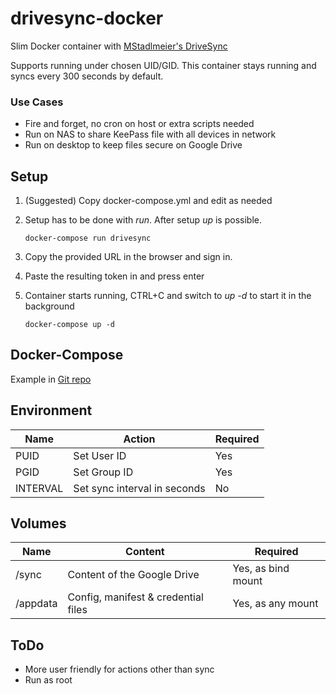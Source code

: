 # drivesync-docker
Slim Docker container with [MStadlmeier's DriveSync](https://github.com/MStadlmeier/drivesync)

Supports running under chosen UID/GID.
This container stays running and syncs every 300 seconds by default.



### Use Cases
- Fire and forget, no cron on host or extra scripts needed
- Run on NAS to share KeePass file with all devices in network
- Run on desktop to keep files secure on Google Drive


## Setup
1. (Suggested) Copy docker-compose.yml and edit as needed
2. Setup has to be done with *run*. After setup *up* is possible.

   `docker-compose run drivesync` 
3. Copy the provided URL in the browser and sign in.
4. Paste the resulting token in and press enter
5. Container starts running, CTRL+C and switch to *up -d* to start it in the background
   
   `docker-compose up -d`


## Docker-Compose
Example in [Git repo](https://github.com/Barchok/drivesync-docker/blob/master/docker-compose.yml)


## Environment
|Name|Action|Required|
|---|---|---|
|PUID|Set User ID|Yes|
|PGID|Set Group ID|Yes|
|INTERVAL|Set sync interval in seconds|No|



## Volumes
|Name|Content|Required|
|---|---|---|
|/sync|Content of the Google Drive|Yes, as bind mount|
|/appdata|Config, manifest & credential files|Yes, as any mount|



## ToDo
- More user friendly for actions other than sync
- Run as root